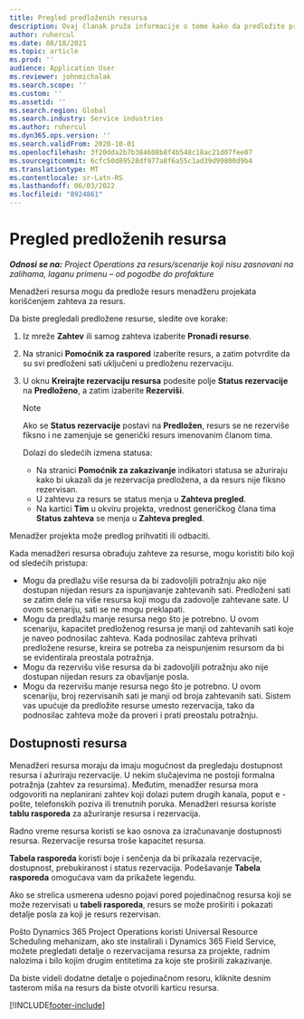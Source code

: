 ```yaml
---
title: Pregled predloženih resursa
description: Ovaj članak pruža informacije o tome kako da predložite projektne resurse.
author: ruhercul
ms.date: 08/18/2021
ms.topic: article
ms.prod: ''
audience: Application User
ms.reviewer: johnmichalak
ms.search.scope: ''
ms.custom: ''
ms.assetid: ''
ms.search.region: Global
ms.search.industry: Service industries
ms.author: ruhercul
ms.dyn365.ops.version: ''
ms.search.validFrom: 2020-10-01
ms.openlocfilehash: 3f20dda2b7b384608b8f4b548c18ac21d07fee07
ms.sourcegitcommit: 6cfc50d89528df977a8f6a55c1ad39d99800d9b4
ms.translationtype: MT
ms.contentlocale: sr-Latn-RS
ms.lasthandoff: 06/03/2022
ms.locfileid: "8924861"
---
```

# <a name="review-proposed-resources"></a>Pregled predloženih resursa

_**Odnosi se na:** Project Operations za resurs/scenarije koji nisu zasnovani na zalihama, laganu primenu – od pogodbe do profakture_

Menadžeri resursa mogu da predlože resurs menadžeru projekata korišćenjem zahteva za resurs.

Da biste pregledali predložene resurse, sledite ove korake:

1. Iz mreže **Zahtev** ili samog zahteva izaberite **Pronađi resurse**.
2. Na stranici **Pomoćnik za raspored** izaberite resurs, a zatim potvrdite da su svi predloženi sati uključeni u predloženu rezervaciju.
3. U oknu **Kreirajte rezervaciju resursa** podesite polje **Status rezervacije** na **Predloženo**, a zatim izaberite **Rezerviši**.

    > [!NOTE]
    > Ako se **Status rezervacije** postavi na **Predložen**, resurs se ne rezerviše fiksno i ne zamenjuje se generički resurs imenovanim članom tima.

    Dolazi do sledećih izmena statusa:

    - Na stranici **Pomoćnik za zakazivanje** indikatori statusa se ažuriraju kako bi ukazali da je rezervacija predložena, a da resurs nije fiksno rezervisan.
    - U zahtevu za resurs se status menja u **Zahteva pregled**.
    - Na kartici **Tim** u okviru projekta, vrednost generičkog člana tima **Status zahteva** se menja u **Zahteva pregled**.

Menadžer projekta može predlog prihvatiti ili odbaciti.

Kada menadžeri resursa obrađuju zahteve za resurse, mogu koristiti bilo koji od sledećih pristupa:

- Mogu da predlažu više resursa da bi zadovoljili potražnju ako nije dostupan nijedan resurs za ispunjavanje zahtevanih sati. Predloženi sati se zatim dele na više resursa koji mogu da zadovolje zahtevane sate. U ovom scenariju, sati se ne mogu preklapati.
- Mogu da predlažu manje resursa nego što je potrebno. U ovom scenariju, kapacitet predloženog resursa je manji od zahtevanih sati koje je naveo podnosilac zahteva. Kada podnosilac zahteva prihvati predložene resurse, kreira se potreba za neispunjenim resursom da bi se evidentirala preostala potražnja.
- Mogu da rezervišu više resursa da bi zadovoljili potražnju ako nije dostupan nijedan resurs za obavljanje posla.
- Mogu da rezervišu manje resursa nego što je potrebno. U ovom scenariju, broj rezervisanih sati je manji od broja zahtevanih sati. Sistem vas upućuje da predložite resurse umesto rezervacija, tako da podnosilac zahteva može da proveri i prati preostalu potražnju.

## <a name="resource-availability"></a>Dostupnosti resursa

Menadžeri resursa moraju da imaju mogućnost da pregledaju dostupnost resursa i ažuriraju rezervacije. U nekim slučajevima ne postoji formalna potražnja (zahtev za resursima). Međutim, menadžer resursa mora odgovoriti na neplanirani zahtev koji dolazi putem drugih kanala, poput e -pošte, telefonskih poziva ili trenutnih poruka. Menadžeri resursa koriste **tablu rasporeda** za ažuriranje resursa i rezervacija.

Radno vreme resursa koristi se kao osnova za izračunavanje dostupnosti resursa. Rezervacije resursa troše kapacitet resursa.

**Tabela rasporeda** koristi boje i senčenja da bi prikazala rezervacije, dostupnost, prebukiranost i status rezervacija. Podešavanje **Tabela rasporeda** omogućava vam da prikažete legendu.

Ako se strelica usmerena udesno pojavi pored pojedinačnog resursa koji se može rezervisati u **tabeli rasporeda**, resurs se može proširiti i pokazati detalje posla za koji je resurs rezervisan.

Pošto Dynamics 365 Project Operations koristi Universal Resource Scheduling mehanizam, ako ste instalirali i Dynamics 365 Field Service, možete pregledati detalje o rezervacijama resursa za projekte, radnim nalozima i bilo kojim drugim entitetima za koje ste proširili zakazivanje.

Da biste videli dodatne detalje o pojedinačnom resoru, kliknite desnim tasterom miša na resurs da biste otvorili karticu resursa.



[!INCLUDE[footer-include](../includes/footer-banner.md)]
